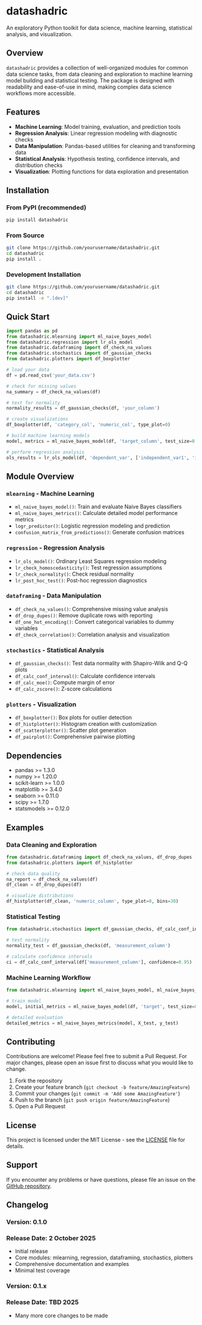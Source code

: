 # datashadric

An exploratory Python toolkit for data science, machine learning, statistical analysis, and visualization.

## Overview

`datashadric` provides a collection of well-organized modules for common data science tasks, from data cleaning and exploration to machine learning model building and statistical testing. The package is designed with readability and ease-of-use in mind, making complex data science workflows more accessible.

## Features

- **Machine Learning**: Model training, evaluation, and prediction tools
- **Regression Analysis**: Linear regression modeling with diagnostic checks
- **Data Manipulation**: Pandas-based utilities for cleaning and transforming data
- **Statistical Analysis**: Hypothesis testing, confidence intervals, and distribution checks
- **Visualization**: Plotting functions for data exploration and presentation

## Installation

### From PyPI (recommended)
```bash
pip install datashadric
```

### From Source
```bash
git clone https://github.com/yourusername/datashadric.git
cd datashadric
pip install .
```

### Development Installation
```bash
git clone https://github.com/yourusername/datashadric.git
cd datashadric
pip install -e ".[dev]"
```

## Quick Start

```python
import pandas as pd
from datashadric.mlearning import ml_naive_bayes_model
from datashadric.regression import lr_ols_model
from datashadric.dataframing import df_check_na_values
from datashadric.stochastics import df_gaussian_checks
from datashadric.plotters import df_boxplotter

# load your data
df = pd.read_csv('your_data.csv')

# check for missing values
na_summary = df_check_na_values(df)

# test for normality
normality_results = df_gaussian_checks(df, 'your_column')

# create visualizations
df_boxplotter(df, 'category_col', 'numeric_col', type_plot=0)

# build machine learning models
model, metrics = ml_naive_bayes_model(df, 'target_column', test_size=0.2)

# perform regression analysis
ols_results = lr_ols_model(df, 'dependent_var', ['independent_var1', 'independent_var2'])
```

## Module Overview

### `mlearning` - Machine Learning
- `ml_naive_bayes_model()`: Train and evaluate Naive Bayes classifiers
- `ml_naive_bayes_metrics()`: Calculate detailed model performance metrics
- `logr_predictor()`: Logistic regression modeling and prediction
- `confusion_matrix_from_predictions()`: Generate confusion matrices

### `regression` - Regression Analysis
- `lr_ols_model()`: Ordinary Least Squares regression modeling
- `lr_check_homoscedasticity()`: Test regression assumptions
- `lr_check_normality()`: Check residual normality
- `lr_post_hoc_test()`: Post-hoc regression diagnostics

### `dataframing` - Data Manipulation
- `df_check_na_values()`: Comprehensive missing value analysis
- `df_drop_dupes()`: Remove duplicate rows with reporting
- `df_one_hot_encoding()`: Convert categorical variables to dummy variables
- `df_check_correlation()`: Correlation analysis and visualization

### `stochastics` - Statistical Analysis
- `df_gaussian_checks()`: Test data normality with Shapiro-Wilk and Q-Q plots
- `df_calc_conf_interval()`: Calculate confidence intervals
- `df_calc_moe()`: Compute margin of error
- `df_calc_zscore()`: Z-score calculations

### `plotters` - Visualization
- `df_boxplotter()`: Box plots for outlier detection
- `df_histplotter()`: Histogram creation with customization
- `df_scatterplotter()`: Scatter plot generation
- `df_pairplot()`: Comprehensive pairwise plotting

## Dependencies

- pandas >= 1.3.0
- numpy >= 1.20.0
- scikit-learn >= 1.0.0
- matplotlib >= 3.4.0
- seaborn >= 0.11.0
- scipy >= 1.7.0
- statsmodels >= 0.12.0

## Examples

### Data Cleaning and Exploration
```python
from datashadric.dataframing import df_check_na_values, df_drop_dupes
from datashadric.plotters import df_histplotter

# check data quality
na_report = df_check_na_values(df)
df_clean = df_drop_dupes(df)

# visualize distributions
df_histplotter(df_clean, 'numeric_column', type_plot=0, bins=30)
```

### Statistical Testing
```python
from datashadric.stochastics import df_gaussian_checks, df_calc_conf_interval

# test normality
normality_test = df_gaussian_checks(df, 'measurement_column')

# calculate confidence intervals
ci = df_calc_conf_interval(df['measurement_column'], confidence=0.95)
```

### Machine Learning Workflow
```python
from datashadric.mlearning import ml_naive_bayes_model, ml_naive_bayes_metrics

# train model
model, initial_metrics = ml_naive_bayes_model(df, 'target', test_size=0.3)

# detailed evaluation
detailed_metrics = ml_naive_bayes_metrics(model, X_test, y_test)
```

## Contributing

Contributions are welcome! Please feel free to submit a Pull Request. For major changes, please open an issue first to discuss what you would like to change.

1. Fork the repository
2. Create your feature branch (`git checkout -b feature/AmazingFeature`)
3. Commit your changes (`git commit -m 'Add some AmazingFeature'`)
4. Push to the branch (`git push origin feature/AmazingFeature`)
5. Open a Pull Request

## License

This project is licensed under the MIT License - see the [LICENSE](LICENSE) file for details.

## Support

If you encounter any problems or have questions, please file an issue on the [GitHub repository](https://github.com/yourusername/datashadric/issues).

## Changelog

### Version: 0.1.0 
### Release Date: 2 October 2025
- Initial release
- Core modules: mlearning, regression, dataframing, stochastics, plotters
- Comprehensive documentation and examples
- Minimal test coverage

### Version: 0.1.x
### Release Date: TBD 2025
- Many more core changes to be made